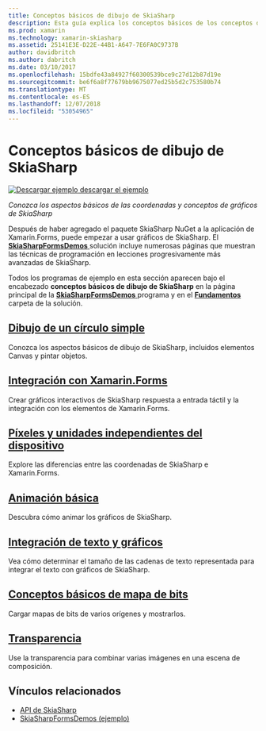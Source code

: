 ```yaml
---
title: Conceptos básicos de dibujo de SkiaSharp
description: Esta guía explica los conceptos básicos de los conceptos de SkiaSharp gráficos y las coordenadas en las aplicaciones de Xamarin.Forms.
ms.prod: xamarin
ms.technology: xamarin-skiasharp
ms.assetid: 25141E3E-D22E-44B1-A647-7E6FA0C9737B
author: davidbritch
ms.author: dabritch
ms.date: 03/10/2017
ms.openlocfilehash: 15bdfe43a84927f60300539bce9c27d12b87d19e
ms.sourcegitcommit: be6f6a8f77679bb9675077ed25b5d2c753580b74
ms.translationtype: MT
ms.contentlocale: es-ES
ms.lasthandoff: 12/07/2018
ms.locfileid: "53054965"
---
```

# <a name="skiasharp-drawing-basics"></a>Conceptos básicos de dibujo de SkiaSharp

[![Descargar ejemplo](~/media/shared/download.png) descargar el ejemplo](https://developer.xamarin.com/samples/xamarin-forms/SkiaSharpForms/Demos/)

_Conozca los aspectos básicos de las coordenadas y conceptos de gráficos de SkiaSharp_

Después de haber agregado el paquete SkiaSharp NuGet a la aplicación de Xamarin.Forms, puede empezar a usar gráficos de SkiaSharp. El [ **SkiaSharpFormsDemos** ](https://developer.xamarin.com/samples/xamarin-forms/SkiaSharpForms/Demos/) solución incluye numerosas páginas que muestran las técnicas de programación en lecciones progresivamente más avanzadas de SkiaSharp.

Todos los programas de ejemplo en esta sección aparecen bajo el encabezado **conceptos básicos de dibujo de SkiaSharp** en la página principal de la [ **SkiaSharpFormsDemos** ](https://developer.xamarin.com/samples/xamarin-forms/SkiaSharpForms/Demos/) programa y en el [ **Fundamentos** ](https://github.com/xamarin/xamarin-forms-samples/tree/master/SkiaSharpForms/Demos/Demos/SkiaSharpFormsDemos/Basics) carpeta de la solución.

## <a name="drawing-a-simple-circlecirclemd"></a>[Dibujo de un círculo simple](circle.md)

Conozca los aspectos básicos de dibujo de SkiaSharp, incluidos elementos Canvas y pintar objetos.

## <a name="integrating-with-xamarinformsintegrationmd"></a>[Integración con Xamarin.Forms](integration.md)

Crear gráficos interactivos de SkiaSharp respuesta a entrada táctil y la integración con los elementos de Xamarin.Forms.

## <a name="pixels-and-device-independent-unitspixelsmd"></a>[Píxeles y unidades independientes del dispositivo](pixels.md)

Explore las diferencias entre las coordenadas de SkiaSharp e Xamarin.Forms.

## <a name="basic-animationanimationmd"></a>[Animación básica](animation.md)

Descubra cómo animar los gráficos de SkiaSharp.

## <a name="integrating-text-and-graphicstextmd"></a>[Integración de texto y gráficos](text.md)

Vea cómo determinar el tamaño de las cadenas de texto representada para integrar el texto con gráficos de SkiaSharp.

## <a name="bitmap-basicsbitmapsmd"></a>[Conceptos básicos de mapa de bits](bitmaps.md)

Cargar mapas de bits de varios orígenes y mostrarlos.

## <a name="transparencytransparencymd"></a>[Transparencia](transparency.md)

Use la transparencia para combinar varias imágenes en una escena de composición.

## <a name="related-links"></a>Vínculos relacionados

- [API de SkiaSharp](https://docs.microsoft.com/dotnet/api/skiasharp)
- [SkiaSharpFormsDemos (ejemplo)](https://developer.xamarin.com/samples/xamarin-forms/SkiaSharpForms/Demos/)
